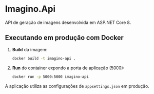 # Imagino.Api

API de geração de imagens desenvolvida em ASP.NET Core 8.

## Executando em produção com Docker

1. **Build** da imagem:
   ```bash
   docker build -t imagino-api .
   ```
2. **Run** do container expondo a porta de aplicação (5000):
   ```bash
   docker run -p 5000:5000 imagino-api
   ```

A aplicação utiliza as configurações de `appsettings.json` em produção.
